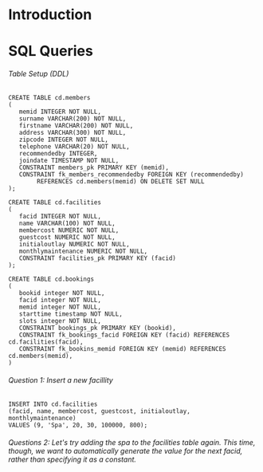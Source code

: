 # Introduction

# SQL Queries

###### Table Setup (DDL)

    CREATE TABLE cd.members
    (
       memid INTEGER NOT NULL, 
       surname VARCHAR(200) NOT NULL, 
       firstname VARCHAR(200) NOT NULL, 
       address VARCHAR(300) NOT NULL, 
       zipcode INTEGER NOT NULL, 
       telephone VARCHAR(20) NOT NULL, 
       recommendedby INTEGER,
       joindate TIMESTAMP NOT NULL,
       CONSTRAINT members_pk PRIMARY KEY (memid),
       CONSTRAINT fk_members_recommendedby FOREIGN KEY (recommendedby)
            REFERENCES cd.members(memid) ON DELETE SET NULL
    );
    
    CREATE TABLE cd.facilities
    (
       facid INTEGER NOT NULL, 
       name VARCHAR(100) NOT NULL, 
       membercost NUMERIC NOT NULL, 
       guestcost NUMERIC NOT NULL, 
       initialoutlay NUMERIC NOT NULL, 
       monthlymaintenance NUMERIC NOT NULL, 
       CONSTRAINT facilities_pk PRIMARY KEY (facid)
    );
    
    CREATE TABLE cd.bookings
    (
       bookid integer NOT NULL,
       facid integer NOT NULL,
       memid integer NOT NULL,
       starttime timestamp NOT NULL,
       slots integer NOT NULL,
       CONSTRAINT bookings_pk PRIMARY KEY (bookid),
       CONSTRAINT fk_bookings_facid FOREIGN KEY (facid) REFERENCES cd.facilities(facid),
       CONSTRAINT fk_bookins_memid FOREIGN KEY (memid) REFERENCES cd.members(memid),
    )
    
###### Question 1: Insert a new facillity

    INSERT INTO cd.facilities
    (facid, name, membercost, guestcost, initialoutlay, monthlymaintenance)
    VALUES (9, 'Spa', 20, 30, 100000, 800);       

###### Questions 2: Let's try adding the spa to the facilities table again. This time, though, we want to automatically generate the value for the next facid, rather than specifying it as a constant. 




